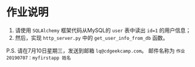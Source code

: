 # 作业说明

1. 请使用 `SQLAlchemy` 框架代码从MySQL的 `user` 表中读出 `id=1` 的用户信息；
2. 然后，实现 `http_server.py` 中的 `get_user_info_from_db` 函数。

P.S. 请在7月10日星期三，发送到邮箱 `lq@cdgeekcamp.com`。
邮件名称为 `作业20190707：myfirstapp 姓名`